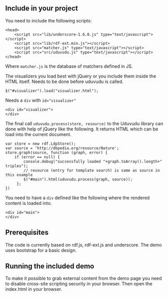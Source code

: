 Include in your project
-----------------------

You need to include the following scripts:

    <head>
        <script src="lib/underscore-1.6.0.js" type="text/javascript"></script>
        <script src="lib/rdf-ext.min.js"></script>
        <script src="matcher.js" type="text/javascript"></script>
        <script src="src/uduvudu.js" type="text/javascript"></script>
    </head>

Where `matcher.js` is the database of matchers defined in JS.

The visualizers you load best with jQuery or you include them inside the HTML itself. Needs to be done before uduvudu is called.

    $("#visualizer").load("visualizer.html");

Needs a `div` with `id="visualizer"`

    <div id="visualizer">
    </div>

The final call `uduvudu.process(store, resource)` to the Uduvudu library can done with help of jQuery like the following. It returns HTML which can be load into the current document.

    var store = new rdf.LdpStore();
    var source = 'http://dbpedia.org/resource/Nature';
    store.graph(source, function (graph, error) {
        if (error == null) {
            console.debug("successfully loaded "+graph.toArray().length+" triples");
            // resource (entry for template search) is same as source in this example
            $("#main").html(uduvudu.process(graph, source));
         };
    })

You need to have a `div` defined like the following where the rendered content is loaded into.

    <div id="main">
    </div>

Prerequisites
-------------
The code is currently based on rdf.js, rdf-ext.js and underscore. The demo uses bootstrap for a basic design.


Running the included demo
-------------------------
To make it possible to grab external content from the demo page you need to disable cross-site scripting security in your browser. Then open the index.html in your browser.
